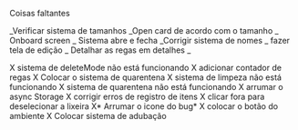Coisas faltantes

_Verificar sistema de tamanhos
\_Open card de acordo com o tamanho
_ Onboard screen
_ Sistema abre e fecha
\_Corrigir sistema de nomes
_ fazer tela de edição
_ Detalhar as regas em detalhes
_

X sistema de deleteMode não está funcionando
X adicionar contador de regas
X Colocar o sistema de quarentena
X sistema de limpeza não está funcionando
X sistema de quarentena não está funcionando
X arrumar o async Storage
X corrigir erros de registro de itens
X clicar fora para deselecionar a lixeira
X* Arrumar o icone do bug*
X colocar o botão do ambiente
X Colocar sistema de adubação
